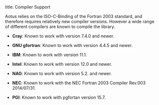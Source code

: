 title: Compiler Support

Aotus relies on the ISO-C-Binding of the Fortran 2003 standard, and therefore
requires relatively new compiler versions.
However a wide range of different compilers are known to compile the library.

* **Cray**:
Known to work with version 7.4.0 and newer.

* **GNU gfortran**:
Known to work with version 4.4.5 and newer.

* **IBM**:
Known to work with version 11.1.

* **Intel**:
Known to work with version 12.0 and newer.

* **NAG**:
Known to work with version 5.2. and newer.

* **NEC**:
Known to work with the NEC Fortran 2003 Compiler Rev.003 2014/07/31.

* **PGI**:
Known to work with pgfortan version 15.7.
